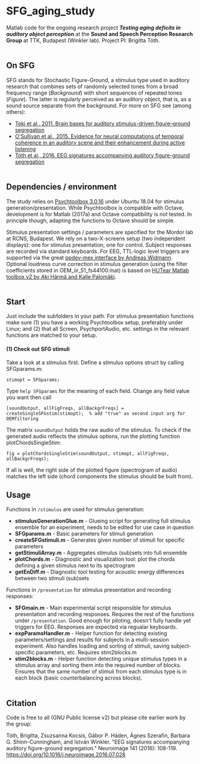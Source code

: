# SFG_aging_study
Matlab code for the ongoing research project _**Testing aging deficits in auditory object perception**_ at the **Sound and Speech Perception Research Group** at TTK, Budapest (Winkler lab). Project PI: Brigitta Tóth.
<br></br>
## On SFG
SFG stands for Stochastic Figure-Ground, a stimulus type used in auditory research that combines sets of randomly selected tones from a broad frequency range (*Background*) with short sequences of repeated tones (*Figure*). The latter is regularly perceived as an auditory object, that is, as a sound source separate from the background. 
For more on SFG see (among others):  
- [Teki et al., 2011. Brain bases for auditory stimulus-driven figure–ground segregation](https://www.jneurosci.org/content/jneuro/31/1/164.full.pdf)  
- [O'Sullivan et al., 2015. Evidence for neural computations of temporal coherence in an auditory scene and their enhancement during active listening](https://www.jneurosci.org/content/jneuro/35/18/7256.full.pdf)
- [Tóth et al., 2016. EEG signatures accompanying auditory figure-ground segregation](https://europepmc.org/article/PMC/5656226)
<br></br>
## Dependencies / environment
The study relies on [Psychtoolbox 3.0.16](https://psychtoolbox.org/) under Ubuntu 18.04 for stimulus generation/presentation. While Psychtoolbox is compatible with Octave, development is for Matlab (2017a) and Octave compatibility is not tested. In principle though, adapting the functions to Octave should be simple. 

Stimulus presentation settings / parameters are specified for the Mordor lab at RCNS, Budapest. We rely on a two-X-screens setup (two independent displays): one for stimulus presentation, one for control. Subject responses are recorded via standard keyboards. For EEG, TTL-logic level triggers are supported via the great [ppdev-mex interface by Andreas Widmann](https://github.com/widmann/ppdev-mex). Optional loudness curve correction in stimulus generation (using the filter coefficients stored in OEM_iir_51_fs44100.mat) is based on [HUTear Matlab toolbox v2 by Aki Härmä and Kalle Palomäki](http://legacy.spa.aalto.fi/software/HUTear/HUTear.html). 
<br></br>
## Start
Just include the subfolders in your path. For stimulus presentation functions make sure (1) you have a working Psychtoolbox setup, preferably under Linux; and (2) that all Screen, PsychportAudio, etc. settings in the relevant functions are matched to your setup.  
#### (1) Check out SFG stimuli 
Take a look at a stimulus first. Define a stimulus options struct by calling SFGparams.m: 
```
stimopt = SFGparams;
```
Type `help SFGparams` for the meaning of each field. Change any field value you want then call
```
[soundOutput, allFigFreqs, allBackgrFreqs] = createSingleSFGstim(stimopt);  % add "true" as second input arg for OEMfiltering
```
The matrix `soundOutput` holds the raw audio of the stimulus. To check if the generated audio reflects the stimulus options, run the plotting function plotChordsSingleStim:
```
fig = plotChordsSingleStim(soundOutput, stimopt, allFigFreqs, allBackgrFreqs);
```
If all is well, the right side of the plotted figure (spectrogram of audio) matches the left side (chord components the stimulus should be built from). 

## Usage
Functions in `/stimulus` are used for stimulus generation:  
- **stimulusGenerationGlue.m** - Glueing script for generating full stimulus ensemble for an experiment, needs to be edited for use case in question  
- **SFGparams.m** - Basic parameters for stimuli generation
- **createSFGstimuli.m** - Generates given number of stimuli for specific parameters
- **getStimuliArray.m** - Aggregates stimulus (sub)sets into full ensemble
- **plotChords.m** - Diagnostic and visualization tool: plot the chords defining a given stimulus next to its spectrogram
- **getEnDiff.m** - Diagnostic tool testing for acoustic energy differences between two stimuli (sub)sets

Functions in `/presentation` for stimulus presentation and recording responses:  
- **SFGmain.m** - Main experimental script responsible for stimulus presentation and recording responses. Requires the rest of the functions under `/presentation`. Good enough for piloting, doesn't fully handle yet triggers for EEG. Responses are expected via regualar keyboards.
- **expParamsHandler.m** - Helper function for detecting existing parameters/settings and results for subjects in a multi-session experiment. Also handles loading and sorting of stimuli, saving subject-specific parameters, etc. Requires stim2blocks.m
- **stim2blocks.m** - Helper function detecting unique stimulus types in a stimulus array and sorting them into the required number of blocks. Ensures that the same number of stimuli from each stimulus type is in each block (basic counterbalancing across blocks).
<br></br>
## Citation
Code is free to all (GNU Public license v2) but please cite earlier work by the group:

Tóth, Brigitta, Zsuzsanna Kocsis, Gábor P. Háden, Ágnes Szerafin, Barbara G. Shinn-Cunningham, and István Winkler. "EEG signatures accompanying auditory figure-ground segregation." Neuroimage 141 (2016): 108-119. https://doi.org/10.1016/j.neuroimage.2016.07.028

